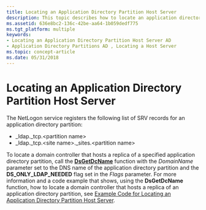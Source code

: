 ```yaml
---
title: Locating an Application Directory Partition Host Server
description: This topic describes how to locate an application directory partition host server.
ms.assetid: 636e8bc2-136c-42be-aa64-1b059dedf775
ms.tgt_platform: multiple
keywords:
- Locating an Application Directory Partition Host Server AD
- Application Directory Partitions AD , Locating a Host Server
ms.topic: concept-article
ms.date: 05/31/2018
---
```


# Locating an Application Directory Partition Host Server

The NetLogon service registers the following list of SRV records for an application directory partition:

-   \_ldap.\_tcp.\<partition name\>
-   \_ldap.\_tcp.\<site name\>.\_sites.\<partition name\>

To locate a domain controller that hosts a replica of a specified application directory partition, call the [**DsGetDcName**](/windows/desktop/api/DsGetDC/nf-dsgetdc-dsgetdcnamea) function with the *DomainName* parameter set to the DNS name of the application directory partition and the **DS\_ONLY\_LDAP\_NEEDED** flag set in the *Flags* parameter. For more information and a code example that shows, using the **DsGetDcName** function, how to locate a domain controller that hosts a replica of an application directory partition, see [Example Code for Locating an Application Directory Partition Host Server](example-code-for-locating-an-application-directory-partition-host-server.md).

 

 




